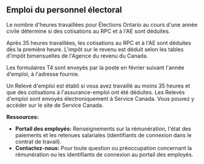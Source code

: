﻿## Emploi du personnel électoral

Le nombre d'heures travaillées pour Élections Ontario au cours d'une année civile détermine si des cotisations au RPC et à l'AE sont déduites.

Après 35 heures travaillées, les cotisations au RPC et à l'AE sont déduites dès la première heure. L'impôt sur le revenu est déduit selon les tables d'impôt bimensuelles de l'Agence du revenu du Canada.

Les formulaires T4 sont envoyés par la poste en février suivant l'année d'emploi, à l'adresse fournie.

Un Relevé d'emploi est établi si vous avez travaillé au moins 35 heures et que des cotisations à l'assurance-emploi ont été déduites. Les Relevés d'emploi sont envoyés électroniquement à Service Canada. Vous pouvez y accéder sur le site de Service Canada.

**Ressources:**

- **Portail des employés:** Renseignements sur la rémunération, l'état des paiements et les retenues salariales (identifiants de connexion dans le contrat de travail).
- **Contactez-nous:** Pour toute question ou préoccupation concernant la rémunération ou les identifiants de connexion au portail des employés.
